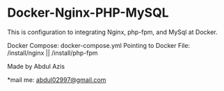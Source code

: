 # Docker-Nginx-PHP-MySQL



This is configuration to integrating Nginx, php-fpm, and MySql at Docker.

Docker Compose: docker-compose.yml
Pointing to Docker File: /install/nginx || /install/php-fpm



Made by Abdul Azis

*mail me: abdul02997@gmail.com
